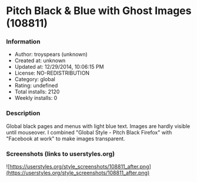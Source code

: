 # Pitch Black & Blue with Ghost Images (108811)

### Information
- Author: troyspears (unknown)
- Created at: unknown
- Updated at: 12/29/2014, 10:06:15 PM
- License: NO-REDISTRIBUTION
- Category: global
- Rating: undefined
- Total installs: 2120
- Weekly installs: 0


### Description
Global black pages and menus with light blue text. Images are hardly visible until mouseover. I combined "Global Style - Pitch Black Firefox" with "Facebook at work" to make images transparent.


### Screenshots (links to userstyles.org)
![https://userstyles.org/style_screenshots/108811_after.png](https://userstyles.org/style_screenshots/108811_after.png)


